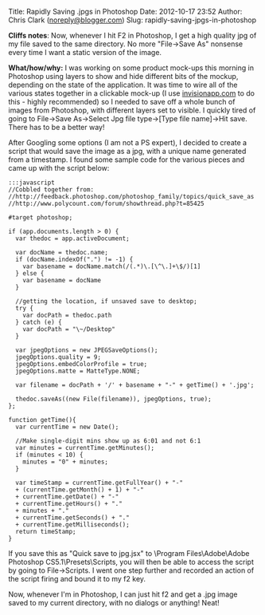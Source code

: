Title: Rapidly Saving .jpgs in Photoshop
Date: 2012-10-17 23:52
Author: Chris Clark (noreply@blogger.com)
Slug: rapidly-saving-jpgs-in-photoshop

**Cliffs notes**: Now, whenever I hit F2 in Photoshop, I get a high
quality jpg of my file saved to the same directory. No more
"File-&gt;Save As" nonsense every time I want a static version of the
image.  
  
**What/how/why:** I was working on some product mock-ups this morning in
Photoshop using layers to show and hide different bits of the mockup,
depending on the state of the application. It was time to wire all of
the various states together in a clickable mock-up (I use
[invisionapp.com](http://invisionapp.com/) to do this - highly
recommended) so I needed to save off a whole bunch of images from
Photoshop, with different layers set to visible. I quickly tired of
going to File-&gt;Save As-&gt;Select Jpg file type-&gt;\[Type file
name\]-&gt;Hit save. There has to be a better way!  
  
After Googling some options (I am not a PS expert), I decided to create
a script that would save the image as a jpg, with a unique name
generated from a timestamp. I found some sample code for the various
pieces and came up with the script below:  

    :::javascript
    //Cobbled together from:
    //http://feedback.photoshop.com/photoshop_family/topics/quick_save_as
    //http://www.polycount.com/forum/showthread.php?t=85425
    
    #target photoshop;
    
    if (app.documents.length > 0) {
      var thedoc = app.activeDocument;
      
      var docName = thedoc.name;
      if (docName.indexOf(".") != -1) {
        var basename = docName.match(/(.*)\.[\^\.]+\$/)[1]
      } else {
        var basename = docName
      }
      
      //getting the location, if unsaved save to desktop;
      try {
        var docPath = thedoc.path
      } catch (e) {
        var docPath = "\~/Desktop"
      }
      
      var jpegOptions = new JPEGSaveOptions();
      jpegOptions.quality = 9;
      jpegOptions.embedColorProfile = true;
      jpegOptions.matte = MatteType.NONE;
      
      var filename = docPath + '/' + basename + "-" + getTime() + '.jpg';
      
      thedoc.saveAs((new File(filename)), jpegOptions, true);
    }; 
      
    function getTime(){
      var currentTime = new Date();
      
      //Make single-digit mins show up as 6:01 and not 6:1
      var minutes = currentTime.getMinutes();
      if (minutes < 10) {
        minutes = "0" + minutes;
      }
      
      var timeStamp = currentTime.getFullYear() + "-"
      + (currentTime.getMonth() + 1) + "-"
      + currentTime.getDate() + "-"
      + currentTime.getHours() + "."
      + minutes + "."
      + currentTime.getSeconds() + "."
      + currentTime.getMilliseconds();
      return timeStamp;
    }

If you save this as "Quick
save to jpg.jsx" to \\Program Files\\Adobe\\Adobe Photoshop
CS5.1\\Presets\\Scripts, you will then be able to access the script by
going to File-&gt;Scripts. I went one step further and recorded an
action of the script firing and bound it to my f2 key.
  
Now, whenever I'm in Photoshop, I can just hit f2 and get a .jpg image
saved to my current directory, with no dialogs or anything! Neat!
